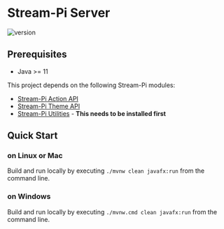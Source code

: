 # Stream-Pi Server

![version](https://img.shields.io/badge/Version-1.0.0-green)

## Prerequisites

- Java >= 11

This project depends on the following Stream-Pi modules:

- [Stream-Pi Action API](https://github.com/stream-pi/action-api)
- [Stream-Pi Theme API](https://github.com/stream-pi/theme-api)
- [Stream-Pi Utilities](https://github.com/stream-pi/util) - **This needs to be installed first**


## Quick Start

### on Linux or Mac

Build and run locally by executing `./mvnw clean javafx:run` from the command line.

### on Windows

Build and run locally by executing `./mvnw.cmd clean javafx:run` from the command line.
